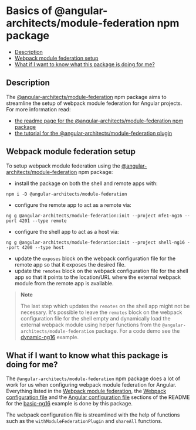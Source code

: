 # Basics of @angular-architects/module-federation npm package

- [Description](#description)
- [Webpack module federation setup](#webpack-module-federation-setup)
- [What if I want to know what this package is doing for me?](#what-if-i-want-to-know-what-this-package-is-doing-for-me)

## Description

The [@angular-architects/module-federation](https://www.npmjs.com/package/@angular-architects/module-federation) npm package aims to streamline the setup of webpack module federation for Angular projects. For more information read:
- [the readme page for the @angular-architects/module-federation npm package](https://www.npmjs.com/package/@angular-architects/module-federation?activeTab=readme)
- [the tutorial for the @angular-architects/module-federation plugin](https://github.com/angular-architects/module-federation-plugin/blob/main/libs/mf/tutorial/tutorial.md)

## Webpack module federation setup

To setup webpack module federation using the [@angular-architects/module-federation](https://www.npmjs.com/package/@angular-architects/module-federation) npm package:

- install the package on both the shell and remote apps with:
```
npm i -D @angular-architects/module-federation
```
- configure the remote app to act as a remote via:
```
ng g @angular-architects/module-federation:init --project mfe1-ng16 --port 4201 --type remote
```
- configure the shell app to act as a host via:
```
ng g @angular-architects/module-federation:init --project shell-ng16 --port 4200 --type host
```
- update the `exposes` block on the webpack configuration file for the remote app so that it exposes the desired file.
- update the `remotes` block on the webpack configuration file for the shell app so that it points to the location/URL where the external webpack module from the remote app is available.

> **Note**
> 
> The last step which updates the `remotes` on the shell app might not be necessary. It's possible to leave the `remotes` block on the webpack configuration file for the shell empty and dynamically load the external webpack module using helper functions from the `@angular-architects/module-federation` package. For a code demo see the [dynamic-ng16](../dynamic-ng16/README.md) example. 
>

## What if I want to know what this package is doing for me?

The `@angular-architects/module-federation` npm package does a lot of work for us when configuring webpack module federation for Angular. Everything listed in the [Webpack module federation](/basic-ng16/README.md#webpack-module-federation), the [Webpack configuration file](/basic-ng16/README.md#webpack-configuration-file) and the [Angular configuration file](/basic-ng16/README.md#angular-configuration-file) sections of the README for the [basic-ng16](/basic-ng16/README.md#description) example is done by this package.

The webpack configuration file is streamlined with the help of functions such as the `withModuleFederationPlugin` and `shareAll` functions. 